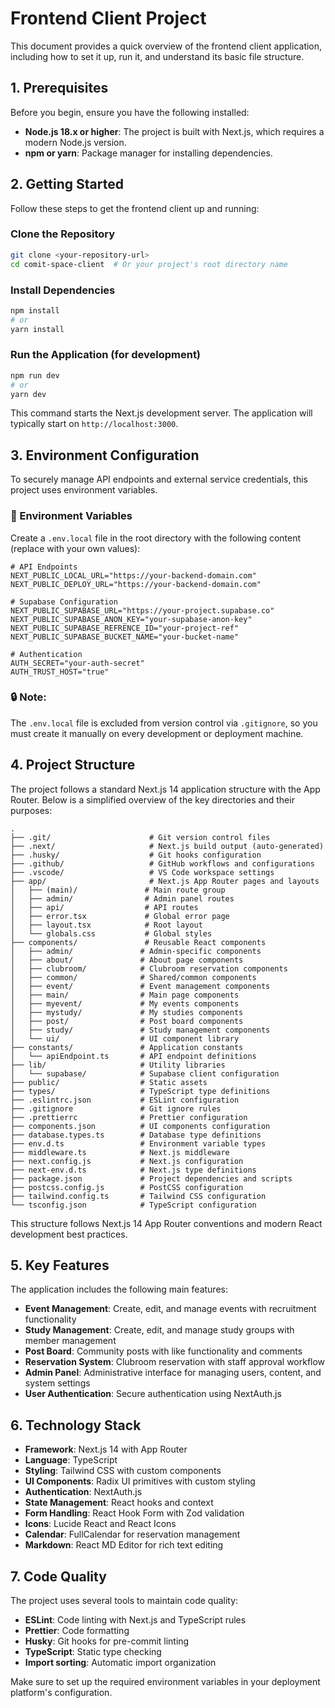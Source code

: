 # Frontend Client Project

This document provides a quick overview of the frontend client application, including how to set it up, run it, and understand its basic file structure.

## 1. Prerequisites

Before you begin, ensure you have the following installed:

- **Node.js 18.x or higher**: The project is built with Next.js, which requires a modern Node.js version.
- **npm or yarn**: Package manager for installing dependencies.

## 2. Getting Started

Follow these steps to get the frontend client up and running:

### Clone the Repository

```bash
git clone <your-repository-url>
cd comit-space-client  # Or your project's root directory name
```

### Install Dependencies

```bash
npm install
# or
yarn install
```

### Run the Application (for development)

```bash
npm run dev
# or
yarn dev
```

This command starts the Next.js development server. The application will typically start on `http://localhost:3000`.

## 3. Environment Configuration

To securely manage API endpoints and external service credentials, this project uses environment variables.

### 📄 Environment Variables

Create a `.env.local` file in the root directory with the following content (replace with your own values):

```env
# API Endpoints
NEXT_PUBLIC_LOCAL_URL="https://your-backend-domain.com"
NEXT_PUBLIC_DEPLOY_URL="https://your-backend-domain.com"

# Supabase Configuration
NEXT_PUBLIC_SUPABASE_URL="https://your-project.supabase.co"
NEXT_PUBLIC_SUPABASE_ANON_KEY="your-supabase-anon-key"
NEXT_PUBLIC_SUPABASE_REFRENCE_ID="your-project-ref"
NEXT_PUBLIC_SUPABASE_BUCKET_NAME="your-bucket-name"

# Authentication
AUTH_SECRET="your-auth-secret"
AUTH_TRUST_HOST="true"
```

### 🔒 Note:

The `.env.local` file is excluded from version control via `.gitignore`, so you must create it manually on every development or deployment machine.

## 4. Project Structure

The project follows a standard Next.js 14 application structure with the App Router. Below is a simplified overview of the key directories and their purposes:

```
.
├── .git/                      # Git version control files
├── .next/                     # Next.js build output (auto-generated)
├── .husky/                    # Git hooks configuration
├── .github/                   # GitHub workflows and configurations
├── .vscode/                   # VS Code workspace settings
├── app/                       # Next.js App Router pages and layouts
│   ├── (main)/               # Main route group
│   ├── admin/                # Admin panel routes
│   ├── api/                  # API routes
│   ├── error.tsx             # Global error page
│   ├── layout.tsx            # Root layout
│   └── globals.css           # Global styles
├── components/               # Reusable React components
│   ├── admin/               # Admin-specific components
│   ├── about/               # About page components
│   ├── clubroom/            # Clubroom reservation components
│   ├── common/              # Shared/common components
│   ├── event/               # Event management components
│   ├── main/                # Main page components
│   ├── myevent/             # My events components
│   ├── mystudy/             # My studies components
│   ├── post/                # Post board components
│   ├── study/               # Study management components
│   └── ui/                  # UI component library
├── constants/               # Application constants
│   └── apiEndpoint.ts       # API endpoint definitions
├── lib/                     # Utility libraries
│   └── supabase/            # Supabase client configuration
├── public/                  # Static assets
├── types/                   # TypeScript type definitions
├── .eslintrc.json           # ESLint configuration
├── .gitignore               # Git ignore rules
├── .prettierrc              # Prettier configuration
├── components.json          # UI components configuration
├── database.types.ts        # Database type definitions
├── env.d.ts                 # Environment variable types
├── middleware.ts            # Next.js middleware
├── next.config.js           # Next.js configuration
├── next-env.d.ts            # Next.js type definitions
├── package.json             # Project dependencies and scripts
├── postcss.config.js        # PostCSS configuration
├── tailwind.config.ts       # Tailwind CSS configuration
└── tsconfig.json            # TypeScript configuration
```

This structure follows Next.js 14 App Router conventions and modern React development best practices.

## 5. Key Features

The application includes the following main features:

- **Event Management**: Create, edit, and manage events with recruitment functionality
- **Study Management**: Create, edit, and manage study groups with member management
- **Post Board**: Community posts with like functionality and comments
- **Reservation System**: Clubroom reservation with staff approval workflow
- **Admin Panel**: Administrative interface for managing users, content, and system settings
- **User Authentication**: Secure authentication using NextAuth.js

## 6. Technology Stack

- **Framework**: Next.js 14 with App Router
- **Language**: TypeScript
- **Styling**: Tailwind CSS with custom components
- **UI Components**: Radix UI primitives with custom styling
- **Authentication**: NextAuth.js
- **State Management**: React hooks and context
- **Form Handling**: React Hook Form with Zod validation
- **Icons**: Lucide React and React Icons
- **Calendar**: FullCalendar for reservation management
- **Markdown**: React MD Editor for rich text editing

## 7. Code Quality

The project uses several tools to maintain code quality:

- **ESLint**: Code linting with Next.js and TypeScript rules
- **Prettier**: Code formatting
- **Husky**: Git hooks for pre-commit linting
- **TypeScript**: Static type checking
- **Import sorting**: Automatic import organization

Make sure to set up the required environment variables in your deployment platform's configuration.
